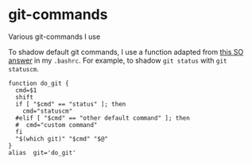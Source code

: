 # git-commands
Various git-commands I use

To shadow default git commands, I use a function adapted from [this SO answer](http://stackoverflow.com/a/16410521/919057) in my `.bashrc`. For example, to shadow `git status` with `git statuscm`.


```
function do_git {
  cmd=$1
  shift
  if [ "$cmd" == "status" ]; then
    cmd="statuscm"
  #elif [ "$cmd" == "other default command" ]; then
  #  cmd="custom command"
  fi
  "$(which git)" "$cmd" "$@"
}
alias  git='do_git'
```
